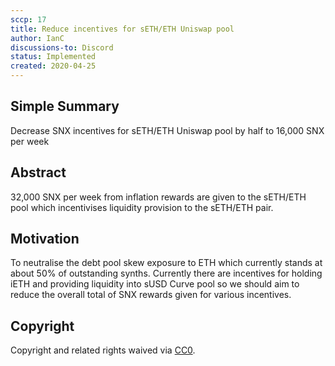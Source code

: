 ```yaml
---
sccp: 17
title: Reduce incentives for sETH/ETH Uniswap pool
author: IanC
discussions-to: Discord
status: Implemented
created: 2020-04-25
---
```


## Simple Summary
<!--"If you can't explain it simply, you don't understand it well enough." Provide a simplified and layman-accessible explanation of the SCCP.-->
Decrease SNX incentives for sETH/ETH Uniswap pool by half to 16,000 SNX per week

## Abstract
<!--A short (~200 word) description of the variable change proposed.-->
32,000 SNX per week from inflation rewards are given to the sETH/ETH pool which incentivises liquidity provision to the sETH/ETH pair.

## Motivation
<!--The motivation is critical for SCCPs that want to update variables within Synthetix. It should clearly explain why the existing variable is not incentive aligned. SCCP submissions without sufficient motivation may be rejected outright.-->
To neutralise the debt pool skew exposure to ETH which currently stands at about 50% of outstanding synths. Currently there are incentives for holding iETH and providing liquidity into sUSD Curve pool so we should aim to reduce the overall total of SNX rewards given for various incentives. 

## Copyright
Copyright and related rights waived via [CC0](https://creativecommons.org/publicdomain/zero/1.0/).